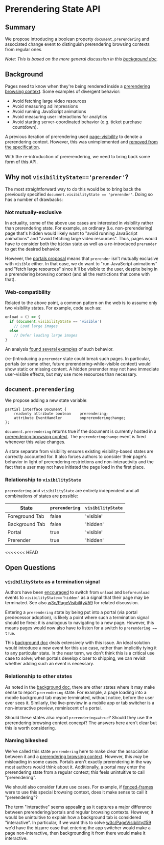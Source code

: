 # Prerendering State API

## Summary

We propose introducing a boolean property `document.prerendering` and associated change event to distinguish
prerendering browsing contexts from regular ones.

_Note: This is based on the more general discussion in this [background
doc](https://docs.google.com/document/d/1Xzw0k8DgltI2ohapuDKmjRZLv7NVrRFGusW8IBtiCT0/edit?usp=sharing)._

## Background

Pages need to know when they're being rendered inside a [prerendering browsing context](browsing-context.md).
Some examples of divergent behavior:

* Avoid fetching large video resources
* Avoid measuring ad impressions
* Avoid running JavaScript animations
* Avoid measuring user interactions for analytics
* Avoid starting server-coordinated behavior (e.g. ticket purchase countdown).

A previous iteration of prerendering used [page-visibility](https://w3c.github.io/page-visibility/) to denote a
prerendering context. However, this was unimplemented and [removed from the
specification](https://github.com/w3c/page-visibility/issues/42).

With the re-introduction of prererendering, we need to bring back some form of this API.

## Why not `visibilityState=='prerender'`?

The most straightforward way to do this would be to bring back the previously specified `document.visibilityState ==
'prerender'`.  Doing so has a number of drawbacks:

### Not mutually-exclusive

In actuality, some of the above use cases are interested in visibility rather than prerendering state.  For example, an
ordinary (i.e. non-prerendering) page that's hidden would likely want to "avoid running JavaScript animations" and
"avoid fetching large video resources". Thus, pages would have to consider both the `hidden` state as well as a
re-introduced `prerender` to get the desired behavior.

However, the [portals proposal](https://github.com/WICG/portals/) means that `prerender` isn't mutually exclusive
with `visible` either. In that case, we do want to "run JavaScript animations" and "fetch large resources" since it'll
be visible to the user, despite being in a prerendering browsing context (and all the restrictions that come with that).

### Web-compatibility

Related to the above point, a common pattern on the web is to assume only two visibility states. For example, code such
as:

```js
onload = () => {
  if (document.visibilityState == 'visible')
    // Load large images
  else
    // Defer loading large images
}
```

An analysis [found several
examples](https://docs.google.com/document/d/1Xzw0k8DgltI2ohapuDKmjRZLv7NVrRFGusW8IBtiCT0/edit#heading=h.rkorueof7xev)
of such behavior.

(re-)Introducing a `prerender` state could break such pages. In particular, portals (or some other, future
prerendering-while-visible context) would show static or missing content. A hidden prerender may not have immediate
user-visible effects, but may use more resources than necessary.

## `document.prerendering`

We propose adding a new state variable:

```webidl
partial interface Document {
    readonly attribute boolean    prerendering;
    attribute EventHandler        onprerenderingchange;
};
```

`document.prerendering` returns true if the document is currently hosted in a [prerendering browsing
context](browsing-context.md). The `prerenderingchange` event is fired whenever this value changes.

A state separate from visibility ensures existing visibility-based states are correctly accounted for. It also forces
authors to consider their page's behavior in light of prerendering restrictions and non-interactivity and the fact that
a user may not have initiated the page load in the first place.

### Relationship to `visibilityState`

`prerendering` and `visibilityState` are entirely independent and all combinations of states are possible:

| State          | `prerendering` | `visibilityState` |
| -------------- | -------------- | ----------------- |
| Foreground Tab | false          | 'visible'         |
| Background Tab | false          | 'hidden'          |
| Portal         | true           | 'visible'         |
| Prerender      | true           | 'hidden'          |

<<<<<<< HEAD
## Open Questions

### `visibilityState` as a termination signal

Authors have been [encouraged](https://www.igvita.com/2015/11/20/dont-lose-user-and-app-state-use-page-visibility/) to
switch from `unload` and `beforeunload` events to `visibilityState=='hidden'` as a signal that their page may be
terminated. See also [w3c/PageVisibility#59](https://github.com/w3c/page-visibility/issues/59) for related discussion.

Entering a `prerendering` state by being put into a portal (via portal predecessor adoption), is likely a point where
such a termination signal should be fired; it is analogous to navigating to a new page. However, this means pages would
now also have to listen for a switch to `prerendering == true`.

This [background
doc](https://docs.google.com/document/d/1Xzw0k8DgltI2ohapuDKmjRZLv7NVrRFGusW8IBtiCT0/edit#heading=h.acmnp6zdmcik) deals
extensively with this issue. An ideal solution would introduce a new event for this use case, rather than implicitly
tying it to any particular state. In the near term, we don't think this is a critical use case to solve; when portals
develop closer to shipping, we can revisit whether adding such an event is necessary.

### Relationship to other states

As noted in the [background
doc](https://docs.google.com/document/d/1Xzw0k8DgltI2ohapuDKmjRZLv7NVrRFGusW8IBtiCT0/edit#heading=h.14z99pd6akf0), there
are other states where it may make sense to report `prerendering` state. For example, a page loading into a mobile
background tab maybe terminated, without notice, before the user ever sees it. Similarly, the live-preview in a mobile app
or tab switcher is a non-interactive preview, reminiscent of a portal.

Should these states also report `prerendering==true`? Should they use the prerendering browsing context concept? The
answers here aren't clear but this is worth considering.

### Naming bikeshed

We've called this state `prerendering` here to make clear the association between it and a [prerendering browsing
context](browsing-context.md). However, this _may_ be misleading in some cases. Portals aren't exactly prerendering in the way most authors
would think about it. Additionally, a portal may enter the prerendering state from a regular context; this feels
unintuitive to call "prerendering".

We should also consider future use cases. For example, if
[fenced-frames](https://github.com/shivanigithub/fenced-frame/) were to use this special browsing context, does it make
sense to call it "prerendering"?

The term "interactive" seems appealing as it captures a major difference between prerendering/portals and regular
browsing contexts. However, it would be unintuitive to explain how a background tab is considered "interactive". In
particular, if we want this to solve [w3c/PageVisibility#59](https://github.com/w3c/page-visibility/issues/59) we'd have the
bizarre case that entering the app switcher would make a page non-interactive, then backgrounding it from there would make
it interactive.

